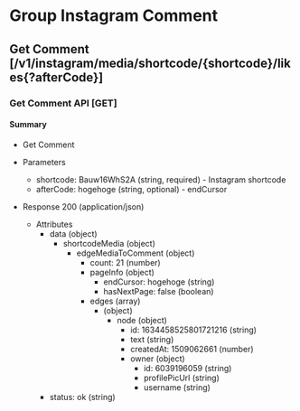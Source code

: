 # Group Instagram Comment

## Get Comment [/v1/instagram/media/shortcode/{shortcode}/likes{?afterCode}]

### Get Comment API [GET]

#### Summary

* Get Comment

+ Parameters

    + shortcode: Bauw16WhS2A (string, required) - Instagram shortcode
    + afterCode: hogehoge (string, optional) - endCursor

+ Response 200 (application/json)

    + Attributes
        + data (object)
            + shortcodeMedia (object)
                + edgeMediaToComment (object)
                    + count: 21 (number)
                    + pageInfo (object)
                        + endCursor: hogehoge (string)
                        + hasNextPage: false (boolean)
                    + edges (array)
                        + (object)
                            + node (object)
                                + id: 1634458525801721216 (string)
                                + text (string)
                                + createdAt: 1509062661 (number)
                                + owner (object)
                                    + id: 6039196059 (string)
                                    + profilePicUrl (string)
                                    + username (string)
        + status: ok (string)

